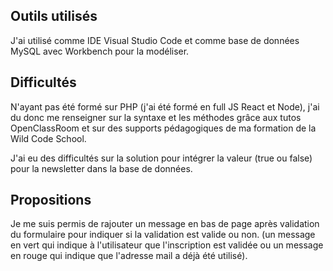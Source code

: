 ## Outils utilisés

J'ai utilisé comme IDE Visual Studio Code et comme base de données MySQL avec Workbench pour la modéliser.

## Difficultés 

N'ayant pas été formé sur PHP (j'ai été formé en full JS React et Node), j'ai du donc me renseigner sur la syntaxe et les méthodes grâce aux tutos OpenClassRoom et sur des supports pédagogiques de ma formation de la Wild Code School.

J'ai eu des difficultés sur la solution pour intégrer la valeur (true ou false) pour la newsletter dans la base de données.

## Propositions

Je me suis permis de rajouter un message en bas de page après validation du formulaire pour indiquer si la validation est valide ou non. (un message en vert qui indique à l'utilisateur que l'inscription est validée ou un message en rouge qui indique que l'adresse mail a déjà été utilisé).